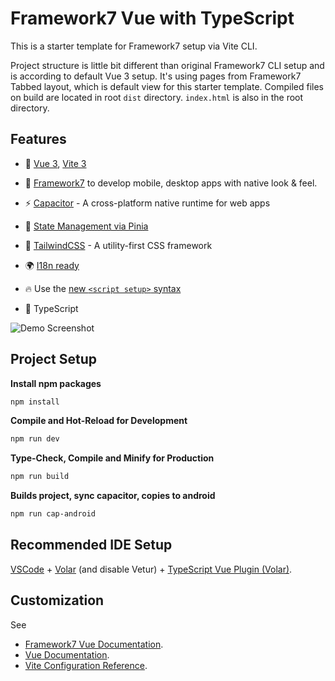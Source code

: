 # Framework7 Vue with TypeScript

This is a starter template for Framework7 setup via Vite CLI.

Project structure is little bit different than original Framework7 CLI setup and is according to default Vue 3 setup. It's using pages from Framework7 Tabbed layout, which is default view for this starter template. Compiled files on build are located in root `dist` directory. `index.html` is also in the root directory.

## Features

- 🚀 [Vue 3](https://github.com/vuejs/core), [Vite 3](https://github.com/vitejs/vite)

- 📱 [Framework7](https://framework7.io/) to develop mobile, desktop apps with native look & feel.

- ⚡️ [Capacitor](https://capacitorjs.com/) - A cross-platform native runtime for web apps

- 🍍 [State Management via Pinia](https://pinia.vuejs.org/)

- 🎨 [TailwindCSS](https://tailwindcss.com/) - A utility-first CSS framework

- 🌍 [I18n ready](./src/locale)

- 🔥 Use the [new `<script setup>` syntax](https://vuejs.org/api/sfc-script-setup.html)

- 💪 TypeScript

![Demo Screenshot](https://i.imgur.com/zCWa57C.png)

## Project Setup

**Install npm packages**
```sh
npm install 
```
**Compile and Hot-Reload for Development**
```sh
npm run dev
```
**Type-Check, Compile and Minify for Production**
```sh
npm run build
```
**Builds project, sync capacitor, copies to android**
```sh
npm run cap-android
```

## Recommended IDE Setup

[VSCode](https://code.visualstudio.com/) + [Volar](https://marketplace.visualstudio.com/items?itemName=Vue.volar) (and disable Vetur) + [TypeScript Vue Plugin (Volar)](https://marketplace.visualstudio.com/items?itemName=Vue.vscode-typescript-vue-plugin).

## Customization
See 
- [Framework7 Vue Documentation](https://framework7.io/vue/).
- [Vue Documentation](https://vuejs.org/guide/introduction.html).
- [Vite Configuration Reference](https://vitejs.dev/config/).